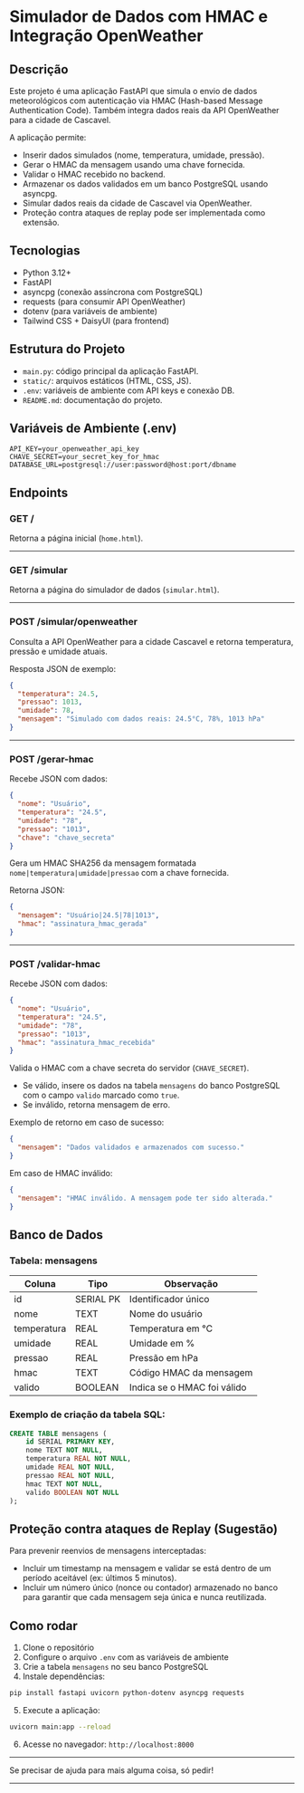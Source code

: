 
# Simulador de Dados com HMAC e Integração OpenWeather

## Descrição

Este projeto é uma aplicação FastAPI que simula o envio de dados meteorológicos com autenticação via HMAC (Hash-based Message Authentication Code). Também integra dados reais da API OpenWeather para a cidade de Cascavel.

A aplicação permite:

- Inserir dados simulados (nome, temperatura, umidade, pressão).
- Gerar o HMAC da mensagem usando uma chave fornecida.
- Validar o HMAC recebido no backend.
- Armazenar os dados validados em um banco PostgreSQL usando asyncpg.
- Simular dados reais da cidade de Cascavel via OpenWeather.
- Proteção contra ataques de replay pode ser implementada como extensão.

## Tecnologias

- Python 3.12+
- FastAPI
- asyncpg (conexão assíncrona com PostgreSQL)
- requests (para consumir API OpenWeather)
- dotenv (para variáveis de ambiente)
- Tailwind CSS + DaisyUI (para frontend)

## Estrutura do Projeto

- `main.py`: código principal da aplicação FastAPI.
- `static/`: arquivos estáticos (HTML, CSS, JS).
- `.env`: variáveis de ambiente com API keys e conexão DB.
- `README.md`: documentação do projeto.

## Variáveis de Ambiente (.env)

```env
API_KEY=your_openweather_api_key
CHAVE_SECRET=your_secret_key_for_hmac
DATABASE_URL=postgresql://user:password@host:port/dbname
```

## Endpoints

### GET /

Retorna a página inicial (`home.html`).

---

### GET /simular

Retorna a página do simulador de dados (`simular.html`).

---

### POST /simular/openweather

Consulta a API OpenWeather para a cidade Cascavel e retorna temperatura, pressão e umidade atuais.

Resposta JSON de exemplo:

```json
{
  "temperatura": 24.5,
  "pressao": 1013,
  "umidade": 78,
  "mensagem": "Simulado com dados reais: 24.5°C, 78%, 1013 hPa"
}
```

---

### POST /gerar-hmac

Recebe JSON com dados:

```json
{
  "nome": "Usuário",
  "temperatura": "24.5",
  "umidade": "78",
  "pressao": "1013",
  "chave": "chave_secreta"
}
```

Gera um HMAC SHA256 da mensagem formatada `nome|temperatura|umidade|pressao` com a chave fornecida.

Retorna JSON:

```json
{
  "mensagem": "Usuário|24.5|78|1013",
  "hmac": "assinatura_hmac_gerada"
}
```

---

### POST /validar-hmac

Recebe JSON com dados:

```json
{
  "nome": "Usuário",
  "temperatura": "24.5",
  "umidade": "78",
  "pressao": "1013",
  "hmac": "assinatura_hmac_recebida"
}
```

Valida o HMAC com a chave secreta do servidor (`CHAVE_SECRET`).

- Se válido, insere os dados na tabela `mensagens` do banco PostgreSQL com o campo `valido` marcado como `true`.
- Se inválido, retorna mensagem de erro.

Exemplo de retorno em caso de sucesso:

```json
{
  "mensagem": "Dados validados e armazenados com sucesso."
}
```

Em caso de HMAC inválido:

```json
{
  "mensagem": "HMAC inválido. A mensagem pode ter sido alterada."
}
```

## Banco de Dados

### Tabela: mensagens

| Coluna      | Tipo       | Observação              |
|-------------|------------|-------------------------|
| id          | SERIAL PK  | Identificador único     |
| nome        | TEXT       | Nome do usuário         |
| temperatura | REAL       | Temperatura em °C       |
| umidade     | REAL       | Umidade em %            |
| pressao     | REAL       | Pressão em hPa          |
| hmac        | TEXT       | Código HMAC da mensagem |
| valido      | BOOLEAN    | Indica se o HMAC foi válido |

### Exemplo de criação da tabela SQL:

```sql
CREATE TABLE mensagens (
    id SERIAL PRIMARY KEY,
    nome TEXT NOT NULL,
    temperatura REAL NOT NULL,
    umidade REAL NOT NULL,
    pressao REAL NOT NULL,
    hmac TEXT NOT NULL,
    valido BOOLEAN NOT NULL
);
```

## Proteção contra ataques de Replay (Sugestão)

Para prevenir reenvios de mensagens interceptadas:

- Incluir um timestamp na mensagem e validar se está dentro de um período aceitável (ex: últimos 5 minutos).
- Incluir um número único (nonce ou contador) armazenado no banco para garantir que cada mensagem seja única e nunca reutilizada.

## Como rodar

1. Clone o repositório
2. Configure o arquivo `.env` com as variáveis de ambiente
3. Crie a tabela `mensagens` no seu banco PostgreSQL
4. Instale dependências:

```bash
pip install fastapi uvicorn python-dotenv asyncpg requests
```

5. Execute a aplicação:

```bash
uvicorn main:app --reload
```

6. Acesse no navegador: `http://localhost:8000`

---

Se precisar de ajuda para mais alguma coisa, só pedir!

---
